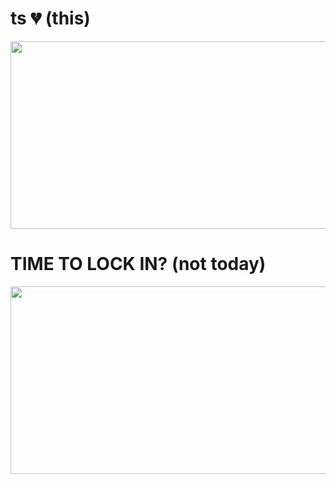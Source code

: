 # ts 💔 (this)
<img src="https://github.com/user-attachments/assets/348b0abe-77db-4add-a0c2-4c680f4b3cd9" width=1000px height=300px> </br>
# TIME TO LOCK IN? (not today)
<img src="https://github.com/user-attachments/assets/fa935207-1d9d-476f-910f-850783e2a858" width=1000px height=300px>


<!--
**ItsAlexFS/ItsAlexFS** is a ✨ _special_ ✨ repository because its `README.md` (this file) appears on your GitHub profile.

Here are some ideas to get you started:

- 🔭 I’m currently working on ...
- 🌱 I’m currently learning ...![Uploading unknown.png…]()

- 👯 I’m looking to collaborate on ...
- 🤔 I’m looking for help with ...
- 💬 Ask me about ...
- 📫 How to reach me: ...
- 😄 Pronouns: ...
- ⚡ Fun fact: ...
-->
